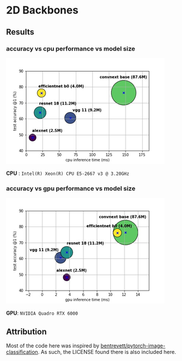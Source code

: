 # 2D Backbones

## Results

### accuracy vs cpu performance vs model size
![cpu](logs/comparison_cpu.jpg)

**CPU** : `Intel(R) Xeon(R) CPU E5-2667 v3 @ 3.20GHz`

### accuracy vs gpu performance vs model size
![gpu](logs/comparison_gpu.jpg)

**GPU**: `NVIDIA Quadro RTX 6000`

## Attribution

Most of the code here was inspired by [bentrevett/pytorch-image-classification](https://github.com/bentrevett/pytorch-image-classification). 
As such, the LICENSE found there is also included here.